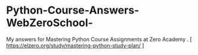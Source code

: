 # Python-Course-Answers-WebZeroSchool-
My answers for Mastering Python Course Assignments at Zero Academy . [ https://elzero.org/study/mastering-python-study-plan/ ] 
